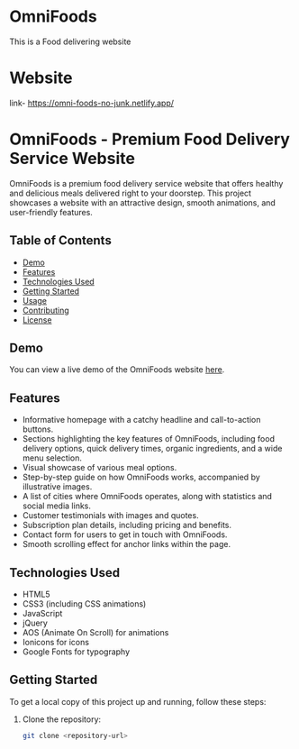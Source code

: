 # OmniFoods
This is a Food delivering website

# Website
link- https://omni-foods-no-junk.netlify.app/

# OmniFoods - Premium Food Delivery Service Website

OmniFoods is a premium food delivery service website that offers healthy and delicious meals delivered right to your doorstep. This project showcases a website with an attractive design, smooth animations, and user-friendly features.

## Table of Contents

- [Demo](#demo)
- [Features](#features)
- [Technologies Used](#technologies-used)
- [Getting Started](#getting-started)
- [Usage](#usage)
- [Contributing](#contributing)
- [License](#license)

## Demo

You can view a live demo of the OmniFoods website [here](#).

## Features

- Informative homepage with a catchy headline and call-to-action buttons.
- Sections highlighting the key features of OmniFoods, including food delivery options, quick delivery times, organic ingredients, and a wide menu selection.
- Visual showcase of various meal options.
- Step-by-step guide on how OmniFoods works, accompanied by illustrative images.
- A list of cities where OmniFoods operates, along with statistics and social media links.
- Customer testimonials with images and quotes.
- Subscription plan details, including pricing and benefits.
- Contact form for users to get in touch with OmniFoods.
- Smooth scrolling effect for anchor links within the page.

## Technologies Used

- HTML5
- CSS3 (including CSS animations)
- JavaScript
- jQuery
- AOS (Animate On Scroll) for animations
- Ionicons for icons
- Google Fonts for typography

## Getting Started

To get a local copy of this project up and running, follow these steps:

1. Clone the repository:

   ```bash
   git clone <repository-url>

